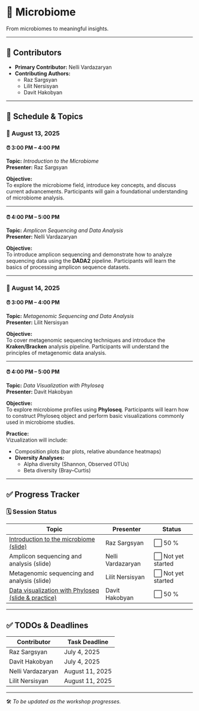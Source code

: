# 🧬 Microbiome 

From microbiomes to meaningful insights.

---

## 👥 Contributors

- **Primary Contributor:** Nelli Vardazaryan  
- **Contributing Authors:**  
  - Raz Sargsyan  
  - Lilit Nersisyan  
  - Davit Hakobyan  

---

## 📅 Schedule & Topics

### 📍 August 13, 2025

#### ⏰ 3:00 PM – 4:00 PM  
**Topic:** *Introduction to the Microbiome*  
**Presenter:** Raz Sargsyan  

**Objective:**  
To explore the microbiome field, introduce key concepts, and discuss current advancements. Participants will gain a foundational understanding of microbiome analysis.

---

#### ⏰ 4:00 PM – 5:00 PM  
**Topic:** *Amplicon Sequencing and Data Analysis*  
**Presenter:** Nelli Vardazaryan  

**Objective:**  
To introduce amplicon sequencing and demonstrate how to analyze sequencing data using the **DADA2** pipeline. Participants will learn the basics of processing amplicon sequence datasets.

---

### 📍 August 14, 2025

#### ⏰ 3:00 PM – 4:00 PM  
**Topic:** *Metagenomic Sequencing and Data Analysis*  
**Presenter:** Lilit Nersisyan  

**Objective:**  
To cover metagenomic sequencing techniques and introduce the **Kraken/Bracken** analysis pipeline. Participants will understand the principles of metagenomic data analysis.

---

#### ⏰ 4:00 PM – 5:00 PM  
**Topic:** *Data Visualization with Phyloseq*  
**Presenter:** Davit Hakobyan  

**Objective:**  
To explore microbiome profiles using **Phyloseq**. Participants will learn how to construct Phyloseq object and perform basic visualizations commonly used in microbiome studies.

**Practice:**  
Vizualization will include:
- Composition plots (bar plots, relative abundance heatmaps)  
- **Diversity Analyses:**  
  - Alpha diversity (Shannon, Observed OTUs)  
  - Beta diversity (Bray–Curtis)

---

## ✅ Progress Tracker

### 🗓️ Session Status

| **Topic**                                           | **Presenter**        | **Status**         |
|-----------------------------------------------------|----------------------|--------------------|
| [Introduction to the microbiome (slide)](https://docs.google.com/presentation/d/1O5pF04_NXHzg43szyuDRQDQN3wNtxTd8S7KzPI5LVxk/edit?slide=id.p#slide=id.p)              | Raz Sargsyan         | ⬜ 50 %
| Amplicon sequencing and analysis (slide)            | Nelli Vardazaryan    | ⬜ Not yet started |
| Metagenomic sequencing and  analysis (slide)        | Lilit Nersisyan      | ⬜ Not yet started |
| [Data visualization with Phyloseq (slide & practice)](https://docs.google.com/presentation/d/1O3aBSP7as3v6hlNFdcszXf3uhOxrTmblQNWg822V3-k/edit?usp=share_link) | Davit Hakobyan       | ⬜ 50 % |

---

## ✅ TODOs & Deadlines

| Contributor        | Task Deadline   |
|--------------------|-----------------|
| Raz Sargsyan       | July 4, 2025    |
| Davit Hakobyan     | July 4, 2025    |
| Nelli Vardazaryan  | August 11, 2025 |
| Lilit Nersisyan    | August 11, 2025 |

---

🛠️ _To be updated as the workshop progresses._

